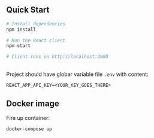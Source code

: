 ## Quick Start

```bash
# Install dependencies
npm install

# Run the React client
npm start

# Client runs on http://localhost:3000
```

##

Project should have globar variable file `.env` with content:

`REACT_APP_API_KEY=<YOUR_KEY_GOES_THERE>`

## Docker image

Fire up container:

```
docker-compose up
```
